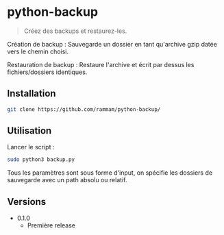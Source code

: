 # python-backup
> Créez des backups et restaurez-les.

Création de backup : Sauvegarde un dossier en tant qu'archive gzip datée vers le chemin choisi.

Restauration de backup : Restaure l'archive et écrit par dessus les fichiers/dossiers identiques.

## Installation

```sh
git clone https://github.com/rammam/python-backup/
```

## Utilisation

Lancer le script :
```sh
sudo python3 backup.py
```
Tous les paramètres sont sous forme d'input, on spécifie les dossiers de sauvegarde avec un path absolu ou relatif.

## Versions

* 0.1.0
    * Première release
